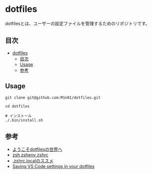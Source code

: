 # dotfiles
dotfilesとは、ユーザーの設定ファイルを管理するためのリポジトリです。

## 目次

- [dotfiles](#dotfiles)
	- [目次](#目次)
	- [Usage](#usage)
	- [参考](#参考)

## Usage
```
git clone git@github.com:M1n01/dotfiles.git

cd dotfiles

# インストール
./.bin/install.sh
```

## 参考
- [ようこそdotfilesの世界へ](https://qiita.com/yutkat/items/c6c7584d9795799ee164)
- [zsh zshenv zshrc](https://qiita.com/shiro_usagi/items/09837eccb44c840942f1)
- [.zshrc.localのススメ](https://qiita.com/awakia/items/1d5cd440ce58ef4fb8ae)
- [Saving VS Code settings in your dotfiles](https://anhari.dev/blog/saving-vscode-settings-in-your-dotfiles)
